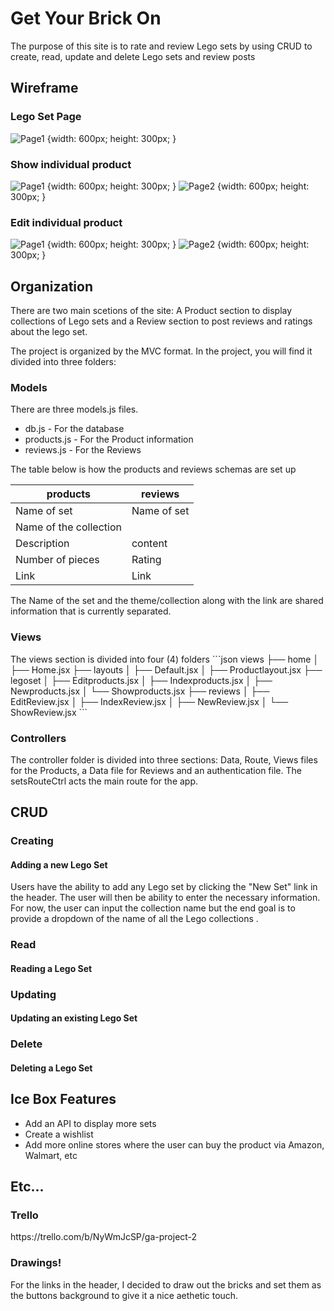 <h1>Get Your Brick On</h1>
<p>The purpose of this site is to rate and review Lego sets by using CRUD to create, read, update and delete Lego sets and review posts</p>

<h2>Wireframe</h2>
<h3>Lego Set Page</h3>

![Page1](public/Readme/product_page_WF.png) {width: 600px; height: 300px; }

<h3>Show individual product</h3>

![Page1](public/Readme/single_product_page.png) {width: 600px; height: 300px; }
![Page2](public/Readme/show_productpg_final.png) {width: 600px; height: 300px; }

<h3>Edit individual product</h3>

![Page1](public/Readme/edit_product_pg.png) {width: 600px; height: 300px; }
![Page2](public/Readme/edit_productpg_final.png) {width: 600px; height: 300px; }

<h2>Organization</h2>
There are two main scetions of the site: A Product section to display collections of Lego sets and a Review section to post reviews and ratings about the lego set. 

The project is organized by the MVC format. In the project, you will find it divided into three folders: 

<h3>Models</h3>
There are three models.js files.
<ul>
<li>db.js - For the database</li>
<li>products.js - For the Product information</li>
<li>reviews.js - For the Reviews </li>
</ul>
The table below is how the products and reviews schemas are set up 

|     products    |     reviews    |
|-----------------|----------------|
|   Name of set   |  Name of set   |
|    Name of the collection        |
|   Description   |    content     |
| Number of pieces|     Rating     |
|      Link       |      Link      |

The Name of the set and the theme/collection along with the link are shared information that is currently separated. 

<h3>Views</h3>
The views section is divided into four (4) folders 
```json
views
├── home
│   ├── Home.jsx
├── layouts
│   ├── Default.jsx
│   ├── Productlayout.jsx
├── legoset
│   ├── Editproducts.jsx
│   ├── Indexproducts.jsx
│   ├── Newproducts.jsx
│   └── Showproducts.jsx
├── reviews
│   ├── EditReview.jsx
│   ├── IndexReview.jsx
│   ├── NewReview.jsx
│   └── ShowReview.jsx
```

<h3>Controllers</h3>

The controller folder is divided into three sections: Data, Route, Views files for the Products, a Data file for Reviews and an authentication file. The setsRouteCtrl acts the main route for the app.


<h2>CRUD</h2>
<h3>Creating</h3>
<h4>Adding a new Lego Set</h4>
Users have the ability to add any Lego set by clicking the "New Set" link in the header. The user will then be ability to enter the necessary information.
For now, the user can input the collection name but the end goal is to provide a dropdown of the name of all the Lego collections
.
<h3>Read</h3>
<h4>Reading a Lego Set</h4>

<h3>Updating</h3>
<h4>Updating an existing Lego Set</h4>

<h3>Delete</h3>
<h4>Deleting a Lego Set</h4>

<h2>Ice Box Features</h2>
<ul>
<li>Add an API to display more sets</li>
<li>Create a wishlist</li>
<li>Add more online stores where the user can buy the product via Amazon, Walmart, etc</li>
</ul>

<h2>Etc...</h2>
<h3>Trello</h3>
https://trello.com/b/NyWmJcSP/ga-project-2
<h3>Drawings!</h3>
For the links in the header, I decided to draw out the bricks and set them as the buttons background to give it a nice aethetic touch. 

<!-- Restful route table -->

<!-- | Action |       URL      | HTTP Verb | JSX View |     Mongoose Method      |
|--------|----------------|-----------|----------|--------------------------|
| Index  |    /review/    |  GET      |Index.jsx |       Review.find()      |
|  Show  | /review/:id    |  GET      | Show.jsx |      Review.findById()   |
|   New  | /review/new    |  GET      | New.jsx  |           none           |
|Create  |    /review/    |  POST     |   none   |  Review.create(req.body) |
|  Edit  |/review/:id/edit|  GET      | Edit.jsx |      Review.findById()   |
|Update  | /review/:id    |  PUT      |  none    |Review.findByIdAndUpdate()|
|Delete  |    /review/    |  DELETE   |  none    |Review.findByIdAndDelete()|   -->
